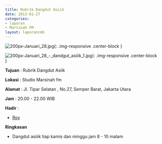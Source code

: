 ```yaml
---
title: Rubrik Dangdut Asiik
date: 2013-01-27
categories:
- laporan
- Marsinah FM
layout: laporancmb
---
```



![200px-Januari_28.jpg](/uploads/200px-Januari_28.jpg){: .img-responsive .center-block }

![200px-Januari_28_-_dandgut_asiiik_1.jpg](/uploads/200px-Januari_28_-_dandgut_asiiik_1.jpg){: .img-responsive .center-block }


**Tujuan** : Rubrik Dangdut Asiik 

**Lokasi** : Studio Marsinah fm 

**Alamat** : Jl. Tipar Selatan , No.27, Semper Barat, Jakarta Utara 

**Jam** : 20.00 - 22.00 WIB 

**Hadir** :
* [Roy](http://wiki.ciptamedia.org/wiki/Roy)

**Ringkasan**  
* Dangdut asiiik tiap kamis dan minggu jam 8 - 10 malam
